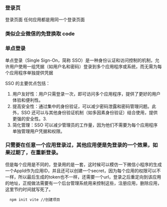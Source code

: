 ### 登录页

登录页面  任何应用都是用同一个登录页面

### 类似企业微信的免登换取 code

### 单点登录

单点登录（Single Sign-On，简称 SSO）是一种身份认证和访问控制的机制，允许用户使用一组凭据（如用户名和密码）登录到多个应用程序或系统，而无需为每个应用程序单独提供凭据

SSO 的主要优点包括：

1. 用户友好性：用户只需登录一次，即可访问多个应用程序，提供了更好的用户体验和便利性。
2. 提高安全性：通过集中的身份验证，可以减少密码泄露和密码管理问题。此外，SSO 还可以与其他身份验证机制（如多因素身份验证）结合使用，提供更强的安全性。3.
3. 简化管理：SSO 可以减少管理员的工作量，因为他们不需要为每个应用程序单独管理用户凭据和权限。


### 只需要在任意一个应用登录过，其他应用便是免登录的一个效果，如果过期了，在重新登录。
但是每个应用是不同的，登录用的是一套，这时候可以模仿一下微信小程序的生成一个AppId作为应用ID，并且还可以创建一个secret，因为每个应用的权限可以不一样，所以最后生成的token也不一样，还需要一个url，登录之后重定向到该应用的地址，正规做法需要有一个后台管理系统用来控制这些，注册应用，删除应用，这里节约时间就写死了。


```sheel
  npm init vite //创建项目

